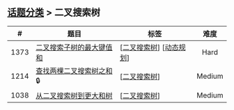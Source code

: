 <!--|This file generated by command(leetcode tag); DO NOT EDIT.            |-->
<!--+----------------------------------------------------------------------+-->
<!--|@author    openset <openset.wang@gmail.com>                           |-->
<!--|@link      https://github.com/openset                                 |-->
<!--|@home      https://github.com/openset/leetcode                        |-->
<!--+----------------------------------------------------------------------+-->

## [话题分类](../README.md) > 二叉搜索树

| # | 题目 | 标签 | 难度 |
| :-: | - | - | :-: |
| 1373 | [二叉搜索子树的最大键值和](../../problems/maximum-sum-bst-in-binary-tree) | [[二叉搜索树](../binary-search-tree/README.md)] [[动态规划](../dynamic-programming/README.md)]  | Hard |
| 1214 | [查找两棵二叉搜索树之和](../../problems/two-sum-bsts) 🔒 | [[二叉搜索树](../binary-search-tree/README.md)]  | Medium |
| 1038 | [从二叉搜索树到更大和树](../../problems/binary-search-tree-to-greater-sum-tree) | [[二叉搜索树](../binary-search-tree/README.md)]  | Medium |

